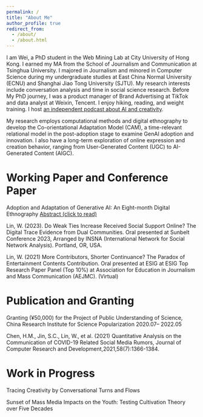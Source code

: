```yaml
---
permalink: /
title: "About Me"
author_profile: true
redirect_from: 
  - /about/
  - /about.html
---
```


I am Wei, a PhD student in the Web Mining Lab at City University of Hong Kong. I earned my MA from the School of Journalism and Communication at Tsinghua University. I majored in Journalism and minored in Computer Science during my undergraduate studies at East China Normal University (ECNU) and Shanghai Jiao Tong University (SJTU). My research interests include conversation analysis and time in social science research. Before My PhD journey, I was a product manager of Brand Advertising at TikTok and data analyst at Weixin, Tencent. I enjoy hiking, reading, and weight training. I host [an independent podcast about AI and creativity](https://podcasts.apple.com/cn/podcast/ai%E5%88%9B%E6%84%8F%E8%A7%82%E5%AF%9F%E5%AE%A4/id1733591392?l=en-GB).

My research employs computational methods and digital ethnography to develop the Co-orientational Adaptation Model (CAM), a time-relevant relational model in the post-adoption stage to examine GenAI adoption and innovation. I also have a long-term exploration of online expression and creation behavior, ranging from User-Generated Content (UGC) to AI-Generated Content (AIGC).


Working Paper and Conference Paper
======
Adoption and Adaptation of Generative AI: An Eight-month Digital Ethnography
[Abstract (click to read)](https://www.icahdq.org/mpage/ICA25-theme)

Lin, W. (2023). Do Weak Ties Increase Received Social Support Online? The Digital Trace Evidence from Dual Communities. Oral presented at Sunbelt Conference 2023, Arranged by INSNA (International Network for Social Network Analysis). Portland, OR, USA.

Lin, W. (2021) More Contributors, Shorter Continuance? The Paradox of Entertainment Contents Contribution. Oral presented at ESIG at ESIG Top Research Paper Panel (Top 10%) at Association for Education in Journalism and Mass Communication (AEJMC). (Virtual)

Publication and Granting
======
Granting (¥50,000) for the Project of Public Understanding of Science, China Research Institute for Science Popularization  2020.07– 2022.05

Chen, H.M., Jin, S.C., Lin, W., et al. (2021) Quantitative Analysis on the Communication of COVID-19 Related Social Media Rumors, Journal of Computer Research and Development,2021,58(7):1366-1384.

Work in Progress
======
Tracing Creativity by Conversational Turns and Flows

Sunset of Mass Media Impacts on the Youth: Testing Cultivation Theory over Five Decades
